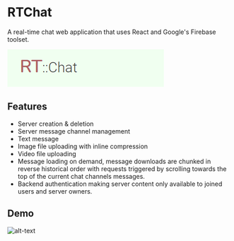 # RTChat

A real-time chat web application that uses React and Google's Firebase toolset.

![Logo](rtChatLogo.PNG)


## Features

- Server creation & deletion
- Server message channel management
- Text message
- Image file uploading with inline compression
- Video file uploading
- Message loading on demand, message downloads are chunked in reverse historical order with requests triggered by scrolling towards the top of the current chat channels messages.
- Backend authentication making server content only available to joined users and server owners.


## Demo

![alt-text](rtChatGif.gif)

